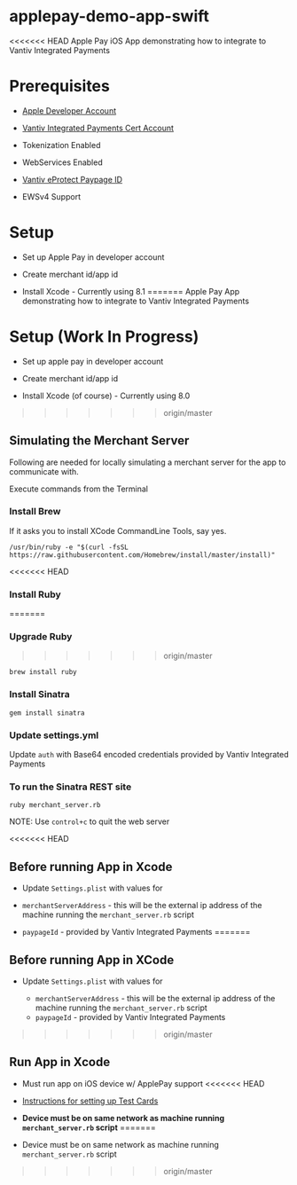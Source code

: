 # applepay-demo-app-swift

<<<<<<< HEAD
Apple Pay iOS App demonstrating how to integrate to Vantiv Integrated Payments

# Prerequisites

* [Apple Developer Account](https://developer.apple.com/programs/)

* [Vantiv Integrated Payments Cert Account](https://www.vantiv.com)

* Tokenization Enabled
* WebServices Enabled

* [Vantiv eProtect Paypage ID](https://www.vantiv.com)

* EWSv4 Support

# Setup

* Set up Apple Pay in developer account

* Create merchant id/app id

* Install Xcode - Currently using 8.1
=======
Apple Pay App demonstrating how to integrate to Vantiv Integrated Payments

# Setup (Work In Progress)

* Set up apple pay in developer account

* Create merchant id/app id

* Install Xcode (of course) - Currently using 8.0
>>>>>>> origin/master

## Simulating the Merchant Server

Following are needed for locally simulating a merchant server for the app to communicate with.

Execute commands from the Terminal

### Install Brew

If it asks you to install XCode CommandLine Tools, say yes.

`/usr/bin/ruby -e "$(curl -fsSL https://raw.githubusercontent.com/Homebrew/install/master/install)"`

<<<<<<< HEAD
### Install Ruby
=======
### Upgrade Ruby
>>>>>>> origin/master

`brew install ruby`

### Install Sinatra

`gem install sinatra`

### Update settings.yml

Update `auth` with Base64 encoded credentials provided by Vantiv Integrated Payments

### To run the Sinatra REST site

`ruby merchant_server.rb`

NOTE: Use `control+c` to quit the web server

<<<<<<< HEAD
## Before running App in Xcode

* Update `Settings.plist` with values for

* `merchantServerAddress` - this will be the external ip address of the machine running the `merchant_server.rb` script
* `paypageId` - provided by Vantiv Integrated Payments
=======
## Before running App in XCode

* Update `Settings.plist` with values for

  * `merchantServerAddress` - this will be the external ip address of the machine running the `merchant_server.rb` script
  * `paypageId` - provided by Vantiv Integrated Payments
>>>>>>> origin/master

## Run App in Xcode

* Must run app on iOS device w/ ApplePay support
<<<<<<< HEAD
* [Instructions for setting up Test Cards](https://developer.apple.com/support/apple-pay-sandbox/)

* __Device must be on same network as machine running `merchant_server.rb` script__
=======

* Device must be on same network as machine running `merchant_server.rb` script
>>>>>>> origin/master
